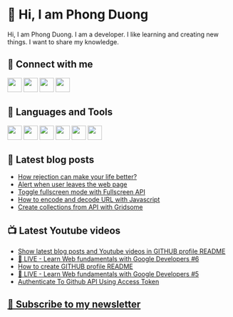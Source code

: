 # 👋 Hi, I am Phong Duong

Hi, I am Phong Duong. I am a developer. I like learning and creating new things. I want to share my knowledge.

## 🔗 Connect with me

[<img height="32" width="32" src="https://cdn.jsdelivr.net/npm/simple-icons@v3/icons/youtube.svg" />](https://www.youtube.com/channel/UCXykqt3V2-9bYXKWZRcH0rA)
[<img height="32" width="32" src="https://cdn.jsdelivr.net/npm/simple-icons@v3/icons/twitter.svg" />](https://twitter.com/koo_gio)
[<img height="32" width="32" src="https://cdn.jsdelivr.net/npm/simple-icons@v3/icons/facebook.svg" />](https://www.facebook.com/koogio)
[<img height="32" width="32" src="https://cdn.jsdelivr.net/npm/simple-icons@v3/icons/linkedin.svg" />](https://www.linkedin.com/in/phong-duong/)

## 🧰 Languages and Tools

[<img height="32" width="32" src="https://cdn.jsdelivr.net/npm/simple-icons@v3/icons/javascript.svg" />](javascript)
[<img height="32" width="32" src="https://cdn.jsdelivr.net/npm/simple-icons@v3/icons/html5.svg" />](html5)
[<img height="32" width="32" src="https://cdn.jsdelivr.net/npm/simple-icons@v3/icons/css3.svg" />](css3)
[<img height="32" width="32" src="https://cdn.jsdelivr.net/npm/simple-icons@v3/icons/node-dot-js.svg" />](nodejs)
[<img height="32" width="32" src="https://cdn.jsdelivr.net/npm/simple-icons@v3/icons/react.svg" />](react)
[<img height="32" width="32" src="https://cdn.jsdelivr.net/npm/simple-icons@v3/icons/vue-dot-js.svg" />](vue)

## 📝 Latest blog posts

<!-- BLOG-POST-LIST:START -->
- [How rejection can make your life better?](https://phongduong.dev/blog/how-rejection-can-make-your-life-better/)
- [Alert when user leaves the web page](https://phongduong.dev/blog/alert-when-user-leaves-the-web-page/)
- [Toggle fullscreen mode with Fullscreen API](https://phongduong.dev/blog/toggle-fullscreen-mode-with-fullscreen-api/)
- [How to encode and decode URL with Javascript](https://phongduong.dev/blog/how-to-encode-and-decode-url-with-javascript/)
- [Create collections from API with Gridsome](https://phongduong.dev/blog/create-collections-from-api-with-gridsome/)
<!-- BLOG-POST-LIST:END -->

## 📺 Latest Youtube videos

<!-- YOUTUBE-VIDEO-LIST:START -->
- [Show latest blog posts and Youtube videos in GITHUB profile README](https://www.youtube.com/watch?v=cpr_gbbIeTI)
- [🔴 LIVE - Learn Web fundamentals with Google Developers #6](https://www.youtube.com/watch?v=U2pDhHf7nII)
- [How to create GITHUB profile README](https://www.youtube.com/watch?v=ZJ9cO_w-rNs)
- [🔴 LIVE - Learn Web fundamentals with Google Developers #5](https://www.youtube.com/watch?v=lLGxjRmtm6Y)
- [Authenticate To Github API Using Access Token](https://www.youtube.com/watch?v=5UbOVmXP-EM)
<!-- YOUTUBE-VIDEO-LIST:END -->

## [💌 Subscribe to my newsletter](https://koogio.substack.com/)
